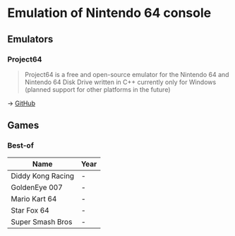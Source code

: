 # Emulation of Nintendo 64 console

## Emulators

### Project64

> Project64 is a free and open-source emulator for the Nintendo 64 and Nintendo 64 Disk Drive written in C++ currently only for Windows (planned support for other platforms in the future)

→ [GitHub](https://github.com/project64/project64)

## Games

### Best-of

Name                        | Year
----------------------------| ----
Diddy Kong Racing           | -
GoldenEye 007               | -
Mario Kart 64               | -
Star Fox 64                 | -
Super Smash Bros            | -
